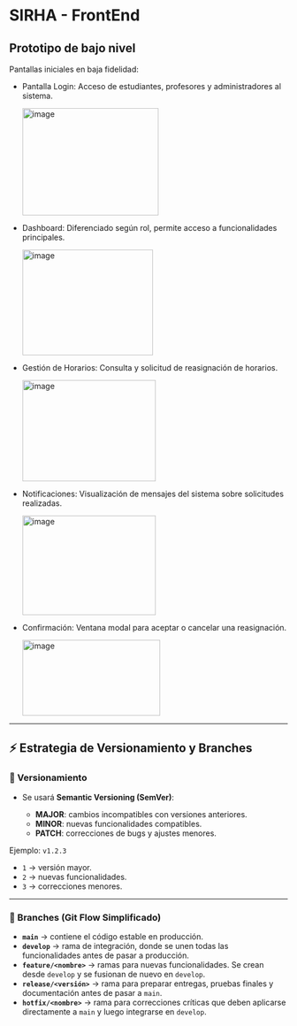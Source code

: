 # SIRHA - FrontEnd

## Prototipo de bajo nivel
Pantallas iniciales en baja fidelidad:
- Pantalla Login: Acceso de estudiantes, profesores y administradores al sistema.
  
  <img width="246" height="194" alt="image" src="https://github.com/user-attachments/assets/8e76c94b-7e20-4f7a-86e6-3fcafa1c5c47" />
- Dashboard: Diferenciado según rol, permite acceso a funcionalidades principales.
  
  <img width="236" height="191" alt="image" src="https://github.com/user-attachments/assets/90175608-d0be-450a-b8df-0264e75c328a" />
- Gestión de Horarios: Consulta y solicitud de reasignación de horarios.
  
  <img width="241" height="183" alt="image" src="https://github.com/user-attachments/assets/1cb492bb-2560-47be-b5cc-73ccca2eb7fc" />
- Notificaciones: Visualización de mensajes del sistema sobre solicitudes realizadas.
  
  <img width="241" height="180" alt="image" src="https://github.com/user-attachments/assets/c755d675-4e95-472b-a09f-cc62a12b6c20" />
- Confirmación: Ventana modal para aceptar o cancelar una reasignación.
  
  <img width="249" height="137" alt="image" src="https://github.com/user-attachments/assets/2d43425e-f00b-439f-8117-dddfc5dd01d9" />


---

## ⚡ Estrategia de Versionamiento y Branches

### 🔹 Versionamiento

* Se usará **Semantic Versioning (SemVer)**:

  * **MAJOR**: cambios incompatibles con versiones anteriores.
  * **MINOR**: nuevas funcionalidades compatibles.
  * **PATCH**: correcciones de bugs y ajustes menores.

Ejemplo: `v1.2.3`

* `1` → versión mayor.
* `2` → nuevas funcionalidades.
* `3` → correcciones menores.

---

### 🔹 Branches (Git Flow Simplificado)

* **`main`** → contiene el código estable en producción.
* **`develop`** → rama de integración, donde se unen todas las funcionalidades antes de pasar a producción.
* **`feature/<nombre>`** → ramas para nuevas funcionalidades. Se crean desde `develop` y se fusionan de nuevo en `develop`.
* **`release/<versión>`** → rama para preparar entregas, pruebas finales y documentación antes de pasar a `main`.
* **`hotfix/<nombre>`** → rama para correcciones críticas que deben aplicarse directamente a `main` y luego integrarse en `develop`.



